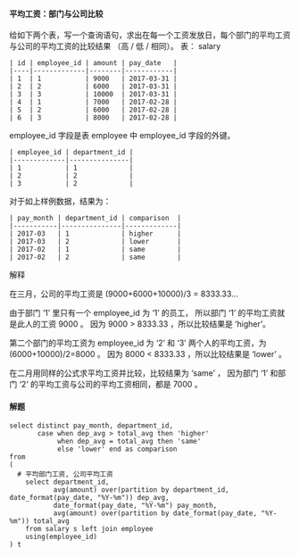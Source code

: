
#### 平均工资：部门与公司比较

给如下两个表，写一个查询语句，求出在每一个工资发放日，每个部门的平均工资与公司的平均工资的比较结果 （高 / 低 / 相同）。
表： salary

```text
| id | employee_id | amount | pay_date   |
|----|-------------|--------|------------|
| 1  | 1           | 9000   | 2017-03-31 |
| 2  | 2           | 6000   | 2017-03-31 |
| 3  | 3           | 10000  | 2017-03-31 |
| 4  | 1           | 7000   | 2017-02-28 |
| 5  | 2           | 6000   | 2017-02-28 |
| 6  | 3           | 8000   | 2017-02-28 |
```

employee_id 字段是表 employee 中 employee_id 字段的外键。

```text
| employee_id | department_id |
|-------------|---------------|
| 1           | 1             |
| 2           | 2             |
| 3           | 2             |

```

对于如上样例数据，结果为：

```text
| pay_month | department_id | comparison  |
|-----------|---------------|-------------|
| 2017-03   | 1             | higher      |
| 2017-03   | 2             | lower       |
| 2017-02   | 1             | same        |
| 2017-02   | 2             | same        |
```

解释

在三月，公司的平均工资是 (9000+6000+10000)/3 = 8333.33…

由于部门 ‘1’ 里只有一个 employee_id 为 ‘1’ 的员工，
所以部门 ‘1’ 的平均工资就是此人的工资 9000 。
因为 9000 > 8333.33 ，所以比较结果是 ‘higher’。

第二个部门的平均工资为 employee_id 为 ‘2’ 和 ‘3’ 两个人的平均工资，为 (6000+10000)/2=8000 。
因为 8000 < 8333.33 ，所以比较结果是 ‘lower’ 。

在二月用同样的公式求平均工资并比较，比较结果为 ‘same’ ，
因为部门 ‘1’ 和部门 ‘2’ 的平均工资与公司的平均工资相同，都是 7000 。

#### 解题

```roomsql
select distinct pay_month, department_id, 
       case when dep_avg > total_avg then 'higher'
            when dep_avg = total_avg then 'same'
            else 'lower' end as comparison
from
(            
  # 平均部门工资, 公司平均工资
    select department_id, 
           avg(amount) over(partition by department_id, date_format(pay_date, "%Y-%m")) dep_avg,
           date_format(pay_date, "%Y-%m") pay_month,
           avg(amount) over(partition by date_format(pay_date, "%Y-%m")) total_avg
    from salary s left join employee
    using(employee_id)
) t
```